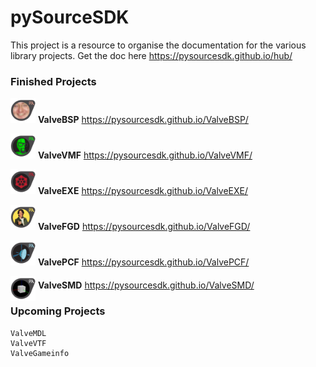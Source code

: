 # pySourceSDK

This project is a resource to organise the documentation for the various library projects.
Get the doc here https://pysourcesdk.github.io/hub/

### Finished Projects
<img src="/source/_static/pysourcesdk_bsp.png" width="40" height="40" /> __ValveBSP__ https://pysourcesdk.github.io/ValveBSP/

<img src="/source/_static/pysourcesdk_vmf.png" width="40" height="40" /> __ValveVMF__ https://pysourcesdk.github.io/ValveVMF/

<img src="/source/_static/pysourcesdk_exe.png" width="40" height="40" /> __ValveEXE__ https://pysourcesdk.github.io/ValveEXE/

<img src="/source/_static/pysourcesdk_fgd.png" width="40" height="40" /> __ValveFGD__ https://pysourcesdk.github.io/ValveFGD/

<img src="/source/_static/pysourcesdk_pcf.png" width="40" height="40" /> __ValvePCF__ https://pysourcesdk.github.io/ValvePCF/

<img src="/source/_static/pysourcesdk_smd.png" width="40" height="40" style="margin-bottom: -20px"/> __ValveSMD__ https://pysourcesdk.github.io/ValveSMD/

### Upcoming Projects

    ValveMDL
    ValveVTF
    ValveGameinfo
